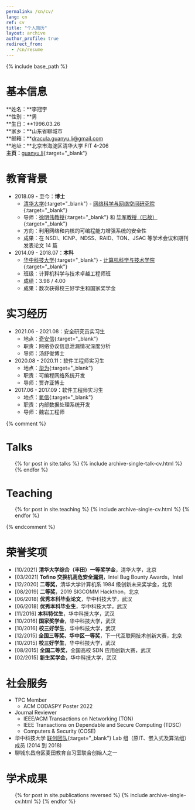 ```yaml
---
permalink: /cn/cv/
lang: cn
ref: cv
title: "个人简历"
layout: archive
author_profile: true
redirect_from:
  - /cn/resume
---
```


{% include base_path %}

基本信息
======
**姓名：**李冠宇  
**性别：**男  
**生日：**1996.03.26  
**家乡：**山东省聊城市  
**邮箱：**dracula.guanyu.li@gmail.com  
**地址：**北京市海淀区清华大学 FIT 4-206  
**主页：**[guanyu.li](https://guanyu.li){:target="\_blank"}  

教育背景
======
* 2018.09 - 至今：**博士**
  * [清华大学](https://www.tsinghua.edu.cn){:target="\_blank"} - [网络科学与网络空间研究院](http://www.insc.tsinghua.edu.cn){:target="\_blank"}
  * 导师：[徐明伟教授](http://routing.netlab.edu.cn/tiki-index.php?page=Mingwei+Xu){:target="\_blank"} 和 [毕军教授（已故）](http://netarchlab.tsinghua.edu.cn/~junbi/){:target="\_blank"}
  * 方向：利用网络和内核的可编程能力增强系统的安全性
  * 成果：在 NSDI、ICNP、NDSS、RAID、TON、JSAC 等学术会议和期刊发表论文 14 篇
* 2014.09 - 2018.07：**本科**
  * [华中科技大学](http://www.hust.edu.cn){:target="\_blank"} - [计算机科学与技术学院](http://cs.hust.edu.cn){:target="\_blank"}
  * 班级：计算机科学与技术卓越工程师班
  * 成绩：3.98 / 4.00
  * 成果：数次获得校三好学生和国家奖学金

实习经历
======
* 2021.06 - 2021.08：安全研究员实习生
  * 地点：[奇安信](https://www.qianxin.com//){:target="\_blank"}
  * 职责：网络协议信息泄漏情况深度分析
  * 导师：汤舒俊博士
* 2020.08 - 2020.11：软件工程师实习生
  * 地点：[华为](https://www.huawei.com/){:target="\_blank"}
  * 职责：可编程网络系统开发
  * 导师：贾许亚博士
* 2017.06 - 2017.09：软件工程师实习生
  * 地点：[氪信](https://www.creditx.com/){:target="\_blank"}
  * 职责：内部数据处理系统开发
  * 导师：魏岩工程师
  
{% comment %}

Talks
======
  <ul>{% for post in site.talks %}
    {% include archive-single-talk-cv.html %}
  {% endfor %}</ul>
  
Teaching
======
  <ul>{% for post in site.teaching %}
    {% include archive-single-cv.html %}
  {% endfor %}</ul>

{% endcomment %}

荣誉奖项
======
* [10/2021] **清华大学综合（丰田）一等奖学金**，清华大学，北京
* [03/2021] **Tofino 交换机高危安全漏洞**，Intel Bug Bounty Awards，Intel
* [12/2020] **二等奖**，清华大学计算机系 1984 级创新未来奖学金，北京
* [08/2019] **二等奖**，2019 SIGCOMM Hackthon，北京
* [06/2018] **优秀本科毕业论文**，华中科技大学，武汉
* [06/2018] **优秀本科毕业生**，华中科技大学，武汉
* [11/2016] **本科特优生**，华中科技大学，武汉
* [10/2016] **国家奖学金**，华中科技大学，武汉
* [10/2016] **校三好学生**，华中科技大学，武汉
* [12/2015] **全国三等奖、华中区一等奖**，下一代互联网技术创新大赛，北京
* [10/2015] **校三好学生**，华中科技大学，武汉
* [08/2015] **全国二等奖**，全国高校 SDN 应用创新大赛，武汉
* [02/2015] **新生奖学金**，华中科技大学，武汉
  
社会服务
======
* TPC Member
  * ACM CODASPY Poster 2022
* Journal Reviewer
  * IEEE/ACM Transactions on Networking (TON)
  * IEEE Transactions on Dependable and Secure Computing (TDSC)
  * Computers & Security (COSE)
* 华中科技大学 [联创团队](https://www.hustunique.com){:target="\_blank"} Lab 组（原IT、嵌入式及算法组）成员 (2014 到 2018)
* 聊城东昌府区麦田教育自习室联合创始人之一


学术成果
======
  <ul>{% for post in site.publications reversed %}
    {% include archive-single-cv.html %}
  {% endfor %}</ul>
 
